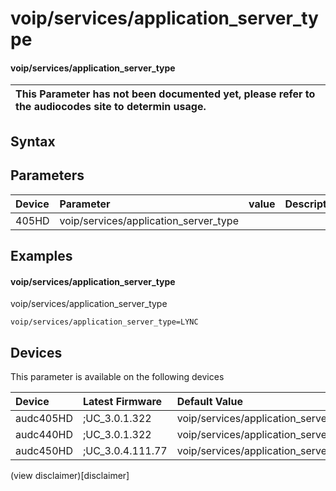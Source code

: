 ﻿---
description: voip/services/application_server_type
search: false
---

# voip/services/application_server_type

#### voip/services/application_server_type


| This Parameter has not been documented yet, please refer to the audiocodes site to determin usage.  | 
| :--- |

## Syntax

## Parameters
|Device|Parameter|value|Description|
|:---|:---|:---|:---|
| 405HD | voip/services/application_server_type |  |  |

## Examples
#### voip/services/application_server_type

voip/services/application_server_type

```
voip/services/application_server_type=LYNC
```

## Devices
This parameter is available on the following devices

| Device | Latest Firmware | Default Value |
|:---|:---|:---|
| audc405HD | ;UC_3.0.1.322 | voip/services/application_server_type=LYNC 
| audc440HD | ;UC_3.0.1.322 | voip/services/application_server_type=LYNC 
| audc450HD | ;UC_3.0.4.111.77 | voip/services/application_server_type=LYNC 

(view disclaimer)[disclaimer]
